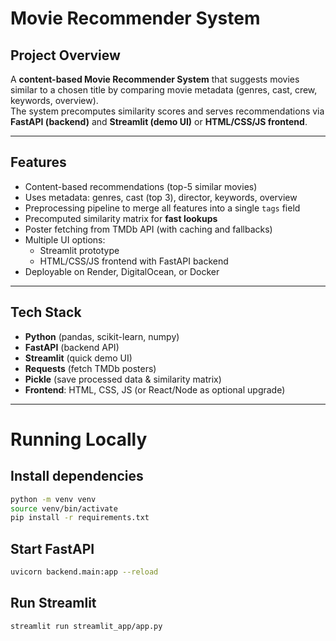 # Movie Recommender System

## Project Overview
A **content-based Movie Recommender System** that suggests movies similar to a chosen title by comparing movie metadata (genres, cast, crew, keywords, overview).  
The system precomputes similarity scores and serves recommendations via **FastAPI (backend)** and **Streamlit (demo UI)** or **HTML/CSS/JS frontend**.

---

## Features
- Content-based recommendations (top-5 similar movies)
- Uses metadata: genres, cast (top 3), director, keywords, overview
- Preprocessing pipeline to merge all features into a single `tags` field
- Precomputed similarity matrix for **fast lookups**
- Poster fetching from TMDb API (with caching and fallbacks)
- Multiple UI options:
  - Streamlit prototype  
  - HTML/CSS/JS frontend with FastAPI backend
- Deployable on Render, DigitalOcean, or Docker

---

## Tech Stack
- **Python** (pandas, scikit-learn, numpy)
- **FastAPI** (backend API)
- **Streamlit** (quick demo UI)
- **Requests** (fetch TMDb posters)
- **Pickle** (save processed data & similarity matrix)
- **Frontend**: HTML, CSS, JS (or React/Node as optional upgrade)

---

# Running Locally

## Install dependencies
```bash
python -m venv venv
source venv/bin/activate
pip install -r requirements.txt
```

## Start FastAPI
```bash
uvicorn backend.main:app --reload
```

## Run Streamlit
```bash
streamlit run streamlit_app/app.py
```



